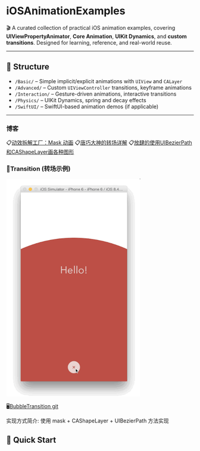 # iOSAnimationExamples

🎬 A curated collection of practical iOS animation examples, covering **UIViewPropertyAnimator**, **Core Animation**, **UIKit Dynamics**, and **custom transitions**. Designed for learning, reference, and real-world reuse.

---

## 📂 Structure

- `/Basic/` – Simple implicit/explicit animations with `UIView` and `CALayer`
- `/Advanced/` – Custom `UIViewController` transitions, keyframe animations
- `/Interaction/` – Gesture-driven animations, interactive transitions
- `/Physics/` – UIKit Dynamics, spring and decay effects
- `/SwiftUI/` – SwiftUI-based animation demos (if applicable)

---

### 博客

📋[动效拆解工厂：Mask 动画](https://www.jianshu.com/p/3c925a1609f8)
📋[唐巧大神的转场详解](https://blog.csdn.net/qq_19678579/article/details/51519757)
📋[放肆的使用UIBezierPath和CAShapeLayer画各种图形](https://www.jianshu.com/p/c5cbb5e05075)

### 🚁Transition (转场示例)

![](images/screenshot.gif)

🖥️[BubbleTransition git](https://github.com/andreamazz/BubbleTransition)

实现方式简介:   使用 mask + CAShapeLayer + UIBezierPath 方法实现

## 🚀 Quick Start

```bash

```